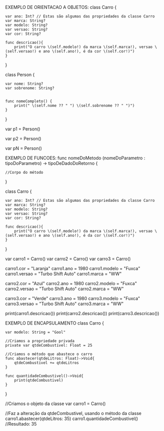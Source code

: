 EXEMPLO DE ORIENTACAO A OBJETOS:
class Carro {

    var ano: Int? // Estas são algumas das propriedades da classe Carro
    var marca: String?
    var modelo: String?
    var versao: String?
    var cor: String?
    
    func descricao(){
        print("O carro \(self.modelo!) da marca \(self.marca!), versao \(self.versao!) e ano \(self.ano!), é da cor \(self.cor!)")
    }

}


class Person { 

    
    var nome: String?
    var sobrenome: String?
     
    
    func nomeCompleto() {
        print(" \(self.nome ?? " ") \(self.sobrenome ?? " ")")
    }
    
}

var p1 = Person()

var p2 = Person()

var pN = Person()

EXEMPLO DE FUNCOES:
func nomeDoMetodo (nomeDoParametro : tipoDoParametro) -> tipoDeDadoDoRetorno {

    //Corpo do método
    
}


class Carro {

    var ano: Int? // Estas são algumas das propriedades da classe Carro
    var marca: String?
    var modelo: String?
    var versao: String?
    var cor: String?
    
    func descricao(){
        print("O carro \(self.modelo!) da marca \(self.marca!), versao \(self.versao!) e ano \(self.ano!), é da cor \(self.cor!)")
    }

}


var carro1 = Carro()
var carro2 = Carro()
var carro3 = Carro()


carro1.cor = "Laranja"
carro1.ano = 1980
carro1.modelo = "Fuxca"
carro1.versao = "Turbo Shift Auto"
carro1.marca = "WW"

carro2.cor = "Azul"
carro2.ano = 1980
carro2.modelo = "Fuxca"
carro2.versao = "Turbo Shift Auto"
carro2.marca = "WW"

carro3.cor = "Verde"
carro3.ano = 1980
carro3.modelo = "Fuxca"
carro3.versao = "Turbo Shift Auto"
carro3.marca = "WW"

print(carro1.descricao())
print(carro2.descricao())
print(carro3.descricao())

EXEMPLO DE ENCAPSULAMENTO
class Carro {
    
    var modelo: String = "Gool"
    
    //Criamos a propriedade privada
    private var qtdeCombustivel: Float = 25
    
    //Criamos o método que abastece o carro
    func abastecer(qtdeLitros: Float)->Void{
        qtdeCombustivel += qtdeLitros
    }
    
    func quantidadeCombustivel()->Void{
        print(qtdeCombustivel)
    }
}

//Criamos o objeto da classe
var carro1 = Carro()
   
//Faz a alteração da qtdeCombustivel, usando o método da classe
carro1.abastecer(qtdeLitros: 35)
carro1.quantidadeCombustivel()
//Resultado: 35

